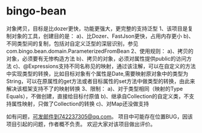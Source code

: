 # bingo-bean
对象拷贝，目标是比dozer更快，功能更强大，更完整的支持泛型
1、该项目是复制对象的工具，创建目的是：
    a)、比Dozer、FastJson更快，占用内存更小
    b)、不同类型间的复制，包括对自定义泛型的深层识别，参见com.bingo.bean.domain.ParameterizedFromBean
2、使用规则：
    a)、拷贝的对象，必须要有无惨构造方法
    b)、拷贝的对象，必须对属性提供public的访问方法
    c)、@Expressions支持不同名称见的映射，通过该注解，可以在自定义的方法中实现类型的转换，比如目标对象有个属性是Date,需要映射原对象中的类型为String，可以在原属性的get方法或者目标属性的set方法中做类型的转换，由此来解决该框架支持不了的映射转换
3、限制：
    a)、对于类型相同（映射的Type Equals），不做创建，直接给目标付原值
    b)、继承自Collection的自定义类，不支持属性映射，只做了Collection的转换
    c)、对Map还没做支持

如有问题，可发邮件到742237305@qq.com。
项目中可能存在位置BUG，因该项目引起的问题，作者概不负责。
欢迎大家对该项目做出评价。

